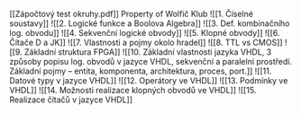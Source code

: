 [[Zápočtový test okruhy.pdf]]
Property of Wolfič Klub
![[1. Číselné soustavy]]
![[2. Logické funkce a Boolova Algebra]]
![[3. Def. kombinačního log. obvodu]]
![[4. Sekvenční logické obvody]]
![[5. Klopné obvody]]
![[6. Čítače D a JK]]
![[7. Vlastnosti a pojmy okolo hradel]]
![[8. TTL vs CMOS]]
![[9. Základní struktura FPGA]]
![[10. Základní vlastnosti jazyka VHDL, 3 způsoby popisu log. obvodů v jazyce VHDL, sekvenční a paralelní prostředí. Základní pojmy – entita, komponenta, architektura, proces, port.]]
![[11. Datové typy v jazyce VHDL]]
![[12. Operátory ve VHDL]]
![[13. Podmínky ve VHDL]]
![[14. Možnosti realizace klopných obvodů ve VHDL]]
![[15. Realizace čítačů v jazyce VHDL]]
